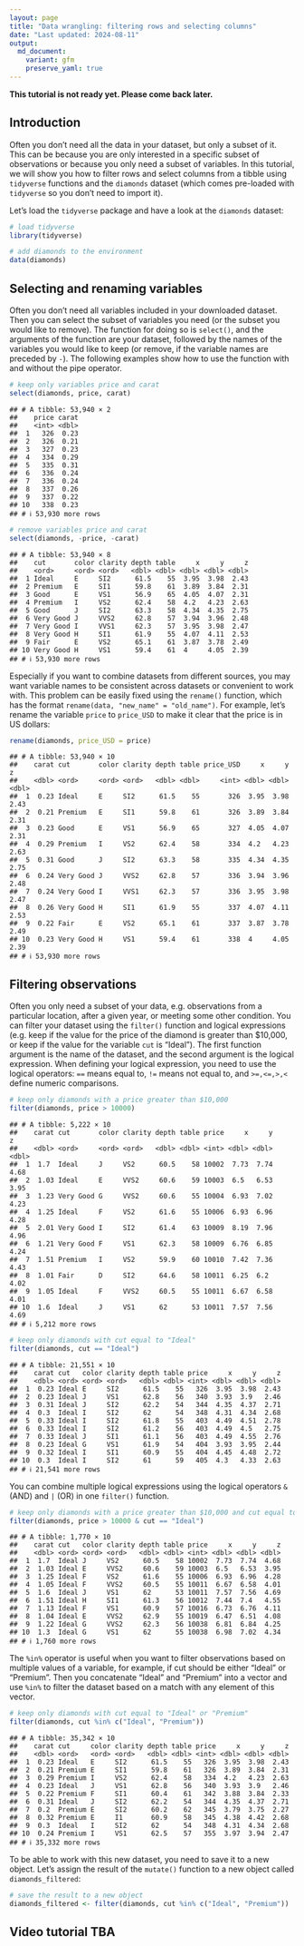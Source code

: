```yaml
---
layout: page
title: "Data wrangling: filtering rows and selecting columns"
date: "Last updated: 2024-08-11"
output:
  md_document:
    variant: gfm
    preserve_yaml: true
---
```


**This tutorial is not ready yet. Please come back later.**

## Introduction

Often you don’t need all the data in your dataset, but only a subset of
it. This can be because you are only interested in a specific subset of
observations or because you only need a subset of variables. In this
tutorial, we will show you how to filter rows and select columns from a
tibble using `tidyverse` functions and the `diamonds` dataset (which
comes pre-loaded with `tidyverse` so you don’t need to import it).

Let’s load the `tidyverse` package and have a look at the `diamonds`
dataset:

``` r
# load tidyverse
library(tidyverse)

# add diamonds to the environment
data(diamonds)
```

## Selecting and renaming variables

Often you don’t need all variables included in your downloaded dataset.
Then you can select the subset of variables you need (or the subset you
would like to remove). The function for doing so is `select()`, and the
arguments of the function are your dataset, followed by the names of the
variables you would like to keep (or remove, if the variable names are
preceded by `-`). The following examples show how to use the function
with and without the pipe operator.

``` r
# keep only variables price and carat
select(diamonds, price, carat)
```

    ## # A tibble: 53,940 × 2
    ##    price carat
    ##    <int> <dbl>
    ##  1   326  0.23
    ##  2   326  0.21
    ##  3   327  0.23
    ##  4   334  0.29
    ##  5   335  0.31
    ##  6   336  0.24
    ##  7   336  0.24
    ##  8   337  0.26
    ##  9   337  0.22
    ## 10   338  0.23
    ## # ℹ 53,930 more rows

``` r
# remove variables price and carat
select(diamonds, -price, -carat)
```

    ## # A tibble: 53,940 × 8
    ##    cut       color clarity depth table     x     y     z
    ##    <ord>     <ord> <ord>   <dbl> <dbl> <dbl> <dbl> <dbl>
    ##  1 Ideal     E     SI2      61.5    55  3.95  3.98  2.43
    ##  2 Premium   E     SI1      59.8    61  3.89  3.84  2.31
    ##  3 Good      E     VS1      56.9    65  4.05  4.07  2.31
    ##  4 Premium   I     VS2      62.4    58  4.2   4.23  2.63
    ##  5 Good      J     SI2      63.3    58  4.34  4.35  2.75
    ##  6 Very Good J     VVS2     62.8    57  3.94  3.96  2.48
    ##  7 Very Good I     VVS1     62.3    57  3.95  3.98  2.47
    ##  8 Very Good H     SI1      61.9    55  4.07  4.11  2.53
    ##  9 Fair      E     VS2      65.1    61  3.87  3.78  2.49
    ## 10 Very Good H     VS1      59.4    61  4     4.05  2.39
    ## # ℹ 53,930 more rows

Especially if you want to combine datasets from different sources, you
may want variable names to be consistent across datasets or convenient
to work with. This problem can be easily fixed using the `rename()`
function, which has the format `rename(data, "new_name" = "old_name")`.
For example, let’s rename the variable `price` to `price_USD` to make it
clear that the price is in US dollars:

``` r
rename(diamonds, price_USD = price)
```

    ## # A tibble: 53,940 × 10
    ##    carat cut       color clarity depth table price_USD     x     y     z
    ##    <dbl> <ord>     <ord> <ord>   <dbl> <dbl>     <int> <dbl> <dbl> <dbl>
    ##  1  0.23 Ideal     E     SI2      61.5    55       326  3.95  3.98  2.43
    ##  2  0.21 Premium   E     SI1      59.8    61       326  3.89  3.84  2.31
    ##  3  0.23 Good      E     VS1      56.9    65       327  4.05  4.07  2.31
    ##  4  0.29 Premium   I     VS2      62.4    58       334  4.2   4.23  2.63
    ##  5  0.31 Good      J     SI2      63.3    58       335  4.34  4.35  2.75
    ##  6  0.24 Very Good J     VVS2     62.8    57       336  3.94  3.96  2.48
    ##  7  0.24 Very Good I     VVS1     62.3    57       336  3.95  3.98  2.47
    ##  8  0.26 Very Good H     SI1      61.9    55       337  4.07  4.11  2.53
    ##  9  0.22 Fair      E     VS2      65.1    61       337  3.87  3.78  2.49
    ## 10  0.23 Very Good H     VS1      59.4    61       338  4     4.05  2.39
    ## # ℹ 53,930 more rows

## Filtering observations

Often you only need a subset of your data, e.g. observations from a
particular location, after a given year, or meeting some other
condition. You can filter your dataset using the `filter()` function and
logical expressions (e.g. keep if the value for the price of the diamond
is greater than \$10,000, or keep if the value for the variable `cut` is
“Ideal”). The first function argument is the name of the dataset, and
the second argument is the logical expression. When defining your
logical expression, you need to use the logical operators: `==` means
equal to, `!=` means not equal to, and `>=,<=,>,<` define numeric
comparisons.

``` r
# keep only diamonds with a price greater than $10,000
filter(diamonds, price > 10000)
```

    ## # A tibble: 5,222 × 10
    ##    carat cut       color clarity depth table price     x     y     z
    ##    <dbl> <ord>     <ord> <ord>   <dbl> <dbl> <int> <dbl> <dbl> <dbl>
    ##  1  1.7  Ideal     J     VS2      60.5    58 10002  7.73  7.74  4.68
    ##  2  1.03 Ideal     E     VVS2     60.6    59 10003  6.5   6.53  3.95
    ##  3  1.23 Very Good G     VVS2     60.6    55 10004  6.93  7.02  4.23
    ##  4  1.25 Ideal     F     VS2      61.6    55 10006  6.93  6.96  4.28
    ##  5  2.01 Very Good I     SI2      61.4    63 10009  8.19  7.96  4.96
    ##  6  1.21 Very Good F     VS1      62.3    58 10009  6.76  6.85  4.24
    ##  7  1.51 Premium   I     VS2      59.9    60 10010  7.42  7.36  4.43
    ##  8  1.01 Fair      D     SI2      64.6    58 10011  6.25  6.2   4.02
    ##  9  1.05 Ideal     F     VVS2     60.5    55 10011  6.67  6.58  4.01
    ## 10  1.6  Ideal     J     VS1      62      53 10011  7.57  7.56  4.69
    ## # ℹ 5,212 more rows

``` r
# keep only diamonds with cut equal to "Ideal"
filter(diamonds, cut == "Ideal")
```

    ## # A tibble: 21,551 × 10
    ##    carat cut   color clarity depth table price     x     y     z
    ##    <dbl> <ord> <ord> <ord>   <dbl> <dbl> <int> <dbl> <dbl> <dbl>
    ##  1  0.23 Ideal E     SI2      61.5    55   326  3.95  3.98  2.43
    ##  2  0.23 Ideal J     VS1      62.8    56   340  3.93  3.9   2.46
    ##  3  0.31 Ideal J     SI2      62.2    54   344  4.35  4.37  2.71
    ##  4  0.3  Ideal I     SI2      62      54   348  4.31  4.34  2.68
    ##  5  0.33 Ideal I     SI2      61.8    55   403  4.49  4.51  2.78
    ##  6  0.33 Ideal I     SI2      61.2    56   403  4.49  4.5   2.75
    ##  7  0.33 Ideal J     SI1      61.1    56   403  4.49  4.55  2.76
    ##  8  0.23 Ideal G     VS1      61.9    54   404  3.93  3.95  2.44
    ##  9  0.32 Ideal I     SI1      60.9    55   404  4.45  4.48  2.72
    ## 10  0.3  Ideal I     SI2      61      59   405  4.3   4.33  2.63
    ## # ℹ 21,541 more rows

You can combine multiple logical expressions using the logical operators
`&` (AND) and `|` (OR) in one `filter()` function.

``` r
# keep only diamonds with a price greater than $10,000 and cut equal to "Ideal"
filter(diamonds, price > 10000 & cut == "Ideal")
```

    ## # A tibble: 1,770 × 10
    ##    carat cut   color clarity depth table price     x     y     z
    ##    <dbl> <ord> <ord> <ord>   <dbl> <dbl> <int> <dbl> <dbl> <dbl>
    ##  1  1.7  Ideal J     VS2      60.5    58 10002  7.73  7.74  4.68
    ##  2  1.03 Ideal E     VVS2     60.6    59 10003  6.5   6.53  3.95
    ##  3  1.25 Ideal F     VS2      61.6    55 10006  6.93  6.96  4.28
    ##  4  1.05 Ideal F     VVS2     60.5    55 10011  6.67  6.58  4.01
    ##  5  1.6  Ideal J     VS1      62      53 10011  7.57  7.56  4.69
    ##  6  1.51 Ideal H     SI1      61.3    56 10012  7.44  7.4   4.55
    ##  7  1.13 Ideal F     VS1      60.9    57 10016  6.73  6.76  4.11
    ##  8  1.04 Ideal E     VVS2     62.9    55 10019  6.47  6.51  4.08
    ##  9  1.22 Ideal G     VVS2     62.3    56 10038  6.81  6.84  4.25
    ## 10  1.3  Ideal G     VS1      62      55 10038  6.98  7.02  4.34
    ## # ℹ 1,760 more rows

The `%in%` operator is useful when you want to filter observations based
on multiple values of a variable, for example, if cut should be either
“Ideal” or “Premium”. Then you concatenate “Ideal” and “Premium” into a
vector and use `%in%` to filter the dataset based on a match with any
element of this vector.

``` r
# keep only diamonds with cut equal to "Ideal" or "Premium"
filter(diamonds, cut %in% c("Ideal", "Premium"))
```

    ## # A tibble: 35,342 × 10
    ##    carat cut     color clarity depth table price     x     y     z
    ##    <dbl> <ord>   <ord> <ord>   <dbl> <dbl> <int> <dbl> <dbl> <dbl>
    ##  1  0.23 Ideal   E     SI2      61.5    55   326  3.95  3.98  2.43
    ##  2  0.21 Premium E     SI1      59.8    61   326  3.89  3.84  2.31
    ##  3  0.29 Premium I     VS2      62.4    58   334  4.2   4.23  2.63
    ##  4  0.23 Ideal   J     VS1      62.8    56   340  3.93  3.9   2.46
    ##  5  0.22 Premium F     SI1      60.4    61   342  3.88  3.84  2.33
    ##  6  0.31 Ideal   J     SI2      62.2    54   344  4.35  4.37  2.71
    ##  7  0.2  Premium E     SI2      60.2    62   345  3.79  3.75  2.27
    ##  8  0.32 Premium E     I1       60.9    58   345  4.38  4.42  2.68
    ##  9  0.3  Ideal   I     SI2      62      54   348  4.31  4.34  2.68
    ## 10  0.24 Premium I     VS1      62.5    57   355  3.97  3.94  2.47
    ## # ℹ 35,332 more rows

To be able to work with this new dataset, you need to save it to a new
object. Let’s assign the result of the `mutate()` function to a new
object called `diamonds_filtered`:

``` r
# save the result to a new object
diamonds_filtered <- filter(diamonds, cut %in% c("Ideal", "Premium"))
```

## Video tutorial TBA
